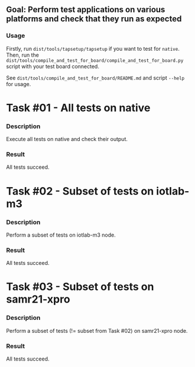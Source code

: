 ## Goal: Perform test applications on various platforms and check that they run as expected

### Usage

Firstly, run `dist/tools/tapsetup/tapsetup` if you want to test for `native`.
Then, run the
`dist/tools/compile_and_test_for_board/compile_and_test_for_board.py` script
with your test board connected.

See `dist/tools/compile_and_test_for_board/README.md` and script `--help`
for usage.


Task #01 - All tests on native
==============================
### Description

Execute all tests on native and check their output.

### Result

All tests succeed.

Task #02 - Subset of tests on iotlab-m3
=======================================
### Description

Perform a subset of tests on iotlab-m3 node.

### Result

All tests succeed.

Task #03 - Subset of tests on samr21-xpro
=========================================
### Description

Perform a subset of tests (!= subset from Task #02) on samr21-xpro node.

### Result

All tests succeed.
